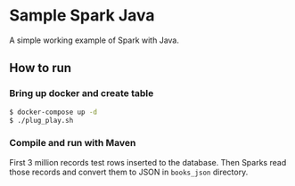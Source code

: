 # Sample Spark Java

A simple working example of Spark with Java.

## How to run

### Bring up docker and create table

```bash
$ docker-compose up -d
$ ./plug_play.sh
```

### Compile and run with Maven



First 3 million records test rows inserted to the database. Then Sparks read those records and convert them to JSON 
in `books_json` directory. 
